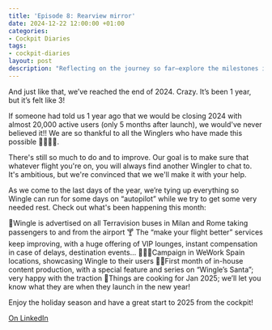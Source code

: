 ```yaml
---
title: 'Episode 8: Rearview mirror'
date: 2024-12-22 12:00:00 +01:00
categories:
- Cockpit Diaries
tags:
- cockpit-diaries
layout: post
description: "Reflecting on the journey so far—explore the milestones in Episode 8 of the Cockpit Diaries. 🔄"
---
```


And just like that, we’ve reached the end of 2024. Crazy. It’s been 1 year, but it’s felt like 3!

If someone had told us 1 year ago that we would be closing 2024 with almost 20,000 active users (only 5 months after launch), we would've never believed it!! We are so thankful to all the Winglers who have made this possible 🫶🏼🫶🏼.

There's still so much to do and to improve. Our goal is to make sure that whatever flight you're on, you will always find another Wingler to chat to. It's ambitious, but we're convinced that we we'll make it with your help.

As we come to the last days of the year, we’re tying up everything so Wingle can run for some days on “autopilot” while we try to get some very needed rest. Check out what's been happening this month:

🚌Wingle is advertised on all Terravision buses in Milan and Rome taking passengers to and from the airport
🍸 The “make your flight better” services keep improving, with a huge offering of VIP lounges, instant compensation in case of delays, destination events…
👨🏽‍💻Campaign in WeWork Spain locations, showcasing Wingle to their users
🎅🏽First month of in-house content production, with a special feature and series on “Wingle’s Santa”; very happy with the traction
🌱Things are cooking for Jan 2025; we’ll let you know what they are when they launch in the new year!

Enjoy the holiday season and have a great start to 2025 from the cockpit!

[On LinkedIn](https://www.linkedin.com/posts/lets-wingle_wingle-cockpit-diaries-episode-8-rearview-activity-7276888029200306176-zXjd/?utm_source=share&utm_medium=member_desktop)